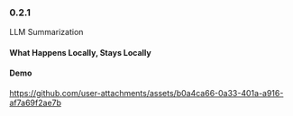 ### 0.2.1  

LLM Summarization

#### What Happens Locally, Stays Locally  



#### Demo
https://github.com/user-attachments/assets/b0a4ca66-0a33-401a-a916-af7a69f2ae7b


